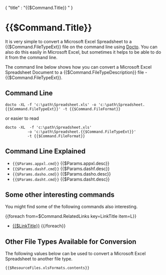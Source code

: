 {
    "title" : "{{$Command.Title}} " 
}

{{$Command.Title}}
==

It is very simple to convert a Microsoft Excel Spreadsheet to a {{$Command.FileTypeExt}} file  on the command line using [Docto](https://github.com/tobya/docto). You can also do this easily in Microsoft Excel, but sometimes it helps to be able to do it from the command line.  

The command line below shows how you can convert a Microsoft Excel Spreadsheet Document to a {{$Command.FileTypeDescription}} file - {{$Command.FileTypeExt}}.

Command Line 
-

 ````
 docto -XL -f 'c:\path\Spreadsheet.xls' -o 'c:\path\Spreadsheet.{{$Command.FileTypeExt}}' -t {{$Command.FileFormat}}
 ````

 or easier to read

  ````
 docto -XL  -f 'c:\path\Spreadsheet.xls' 
            -o 'c:\path\Spreadsheet.{{$Command.FileTypeExt}}' 
            -t {{$Command.FileFormat}}
 ````

Command Line Explained 
-

 - `{{$Params.appxl.cmd}}`   {{$Params.appxl.desc}}
 - `{{$Params.dashf.cmd}}`   {{$Params.dashf.desc}} 
 - `{{$Params.dasho.cmd}}`   {{$Params.dasho.desc}}
 - `{{$Params.dasht.cmd}}`   {{$Params.dasht.desc}}




Some other interesting commands
-

You might find some of the following commands also interesting.

{{foreach from=$Command.RelatedLinks key=LinkTitle item=L}}
 - [{{$LinkTitle}}]({{$L}})
{{/foreach}}   

Other File Types Available for Conversion
-

The following values below can be used to convert a Microsoft Excel Spreadsheet to another file type.


````
{{$ResourceFiles.xlsFormats.contents}}
```` 

